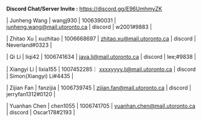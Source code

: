 **Discord Chat/Server Invite :** https://discord.gg/E96UmhmyZK

| Junheng Wang | wangj930 | 1006390031 | junheng.wang@mail.utoronto.ca | discord | w2001#9883 |

| Zhitao Xu | xuzhitao | 1006668697 | zhitao.xu@mail.utoronto.ca | discord | Neverland#0323 |

| Qi Li | liqi42 | 1006741634 | java.li@mail.utoronto.ca | discord | lee;#9838 |

| Xiangyi Li | lixia155 | 1007452285｜ xxxxyyyy.li@mail.utoronto.ca | discord | Simon(Xiangyi) Li#4435 |

| Zijian Fan | fanzijia | 1006739745 | zijian.fan@mail.utoronto.ca | discord | jerryfan1312#0120 |

| Yuanhan Chen | chen1055 | 1006741705 | yuanhan.chen@mail.utoronto.ca | discord | Oscar178#2193 |
